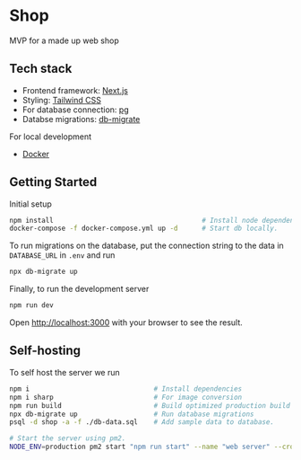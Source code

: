 # Shop

MVP for a made up web shop 

## Tech stack

- Frontend framework: [Next.js](https://nextjs.org/)
- Styling: [Tailwind CSS](https://tailwindcss.com/)
- For database connection: [pg](https://github.com/brianc/node-postgres/)
- Databse migrations: [db-migrate](https://github.com/db-migrate/node-db-migrate)

For local development

- [Docker](https://www.docker.com/)

## Getting Started

Initial setup

```bash
npm install                                     # Install node dependencies
docker-compose -f docker-compose.yml up -d      # Start db locally.
```

To run migrations on the database, put the connection string to the data in `DATABASE_URL` in `.env` and run

```bash
npx db-migrate up
```

Finally, to run the development server

```bash
npm run dev
```

Open [http://localhost:3000](http://localhost:3000) with your browser to see the result.

## Self-hosting

To self host the server we run

```bash
npm i                               # Install dependencies
npm i sharp                         # For image conversion
npm run build                       # Build optimized production build
npx db-migrate up                   # Run database migrations
psql -d shop -a -f ./db-data.sql    # Add sample data to database.

# Start the server using pm2.
NODE_ENV=production pm2 start "npm run start" --name "web server" --cron-restart="0 3 * * *" --max-memory-restart 2048M
```
